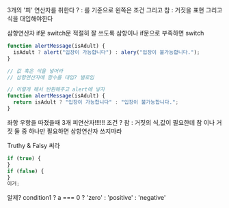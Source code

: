 <!-- @format -->

3개의 '피' 연산자를 취한다
? : 를 기준으로 왼쪽은 조건 그리고 참 : 거짓을 표현
그리고 식을 대입해야한다

삼항연산자 if문 switch문 적절히 잘 쓰도록
삼항이나 if문으로 부족하면 switch

```js
function alertMessage(isAdult) {
  isAdult ? alert("입장이 가능합니다") : alery("입장이 불가능합니다.");
}

// 값 혹은 식을 넣어라
// 삼항연산자에 함수를 대입? 별로임

// 이렇게 해서 반환해주고 alert에 넣자
function alertMessage(isAdult) {
  return isAdult ? "입장이 가능합니다" : "입장이 불가능합니다.";
}
```

좌항 우항을 따졌을때 3개 피연산자!!!!!!
조건 ? 참 : 거짓의 식,값이 필요한데 참 이나 거짓 둘 중 하나만 필요하면 삼항연산자 쓰지마라

Truthy & Falsy 써라

```js
if (true) {
}
if (false) {
}
이거;
```

알제?
condition1 ? a === 0 ? 'zero' : 'positive' : 'negative'
